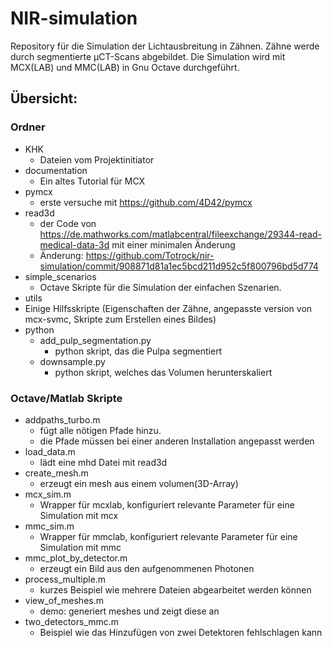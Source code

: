 # NIR-simulation

Repository für die Simulation der Lichtausbreitung in Zähnen.
Zähne werde durch segmentierte µCT-Scans abgebildet.
Die Simulation wird mit MCX(LAB) und MMC(LAB) in Gnu Octave durchgeführt.

## Übersicht:

### Ordner
- KHK
  - Dateien vom Projektinitiator
- documentation
  - Ein altes Tutorial für MCX 
- pymcx
  - erste versuche mit https://github.com/4D42/pymcx
- read3d
  - der Code von https://de.mathworks.com/matlabcentral/fileexchange/29344-read-medical-data-3d mit einer minimalen Änderung
  - Änderung: https://github.com/Totrock/nir-simulation/commit/908871d81a1ec5bcd211d952c5f800796bd5d774
- simple_scenarios
  - Octave Skripte für die Simulation der einfachen Szenarien.
-  utils
  - Einige Hilfsskripte (Eigenschaften der Zähne, angepasste version von mcx-svmc, Skripte zum Erstellen eines Bildes)
- python
  - add_pulp_segmentation.py
    - python skript, das die Pulpa segmentiert
  - downsample.py
    - python skript, welches das Volumen herunterskaliert

### Octave/Matlab Skripte
- addpaths_turbo.m
  - fügt alle nötigen Pfade hinzu.
  - die Pfade müssen bei einer anderen Installation angepasst werden
- load_data.m
  - lädt eine mhd Datei mit read3d
- create_mesh.m
  - erzeugt ein mesh aus einem volumen(3D-Array)
- mcx_sim.m
  - Wrapper für mcxlab, konfiguriert relevante Parameter für eine Simulation mit mcx
- mmc_sim.m
  - Wrapper für mmclab, konfiguriert relevante Parameter für eine Simulation mit mmc
- mmc_plot_by_detector.m
  - erzeugt ein Bild aus den aufgenommenen Photonen 
- process_multiple.m 
  - kurzes Beispiel wie mehrere Dateien abgearbeitet werden können
- view_of_meshes.m
  - demo: generiert meshes und zeigt diese an
- two_detectors_mmc.m
  - Beispiel wie das Hinzufügen von zwei Detektoren fehlschlagen kann

